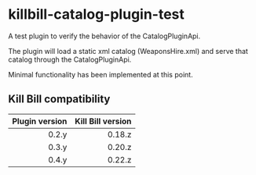 killbill-catalog-plugin-test
================================

A test plugin to verify the behavior of the CatalogPluginApi.

The plugin will load a static xml catalog (WeaponsHire.xml) and serve that catalog through the CatalogPluginApi.

Minimal functionality has been implemented at this point.

Kill Bill compatibility
-----------------------

| Plugin version | Kill Bill version |
| -------------: | ----------------: |
| 0.2.y          | 0.18.z            |
| 0.3.y          | 0.20.z            |
| 0.4.y          | 0.22.z            |
